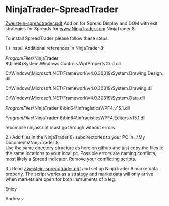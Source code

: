 # NinjaTrader-SpreadTrader
<a href="Zweistein-spreadtrader.pdf">Zweistein-spreadtrader.pdf</a>
Add on for Spread Display and DOM  with exit strategies for Spreads for www.NinjaTrader.com NinjaTrader 8.

To install SpreadTrader please follow these steps.

1.) Install Additional references in NinjaTrader 8:

 *ProgramFiles*\NinjaTrader 8\bin64\System.Windows.Controls.WpfPropertyGrid.dll
 
 C:\Windows\Microsoft.NET\Framework\v4.0.30319\System.Drawing.Design.dll
 
 C:\Windows\Microsoft.NET\Framework\v4.0.30319\System.Drawing.dll
 
 C:\Windows\Microsoft.NET\Framework\v4.0.30319\System.Data.dll
 
 *ProgramFiles*\NinjaTrader 8\bin64\InfragisticsWPF4.v15.1.dll
 
 *ProgramFiles*\NinjaTrader 8\bin64\InfragisticsWPF4.Editors.v15.1.dll
 
 recompile ninjascript must go through without errors.
 
 2.) Add files in the NinjaTrader 8\ subdirectories to your PC  in  ..\My Documents\NinjaTrader 8\
 Use the same directory structure as here on github and just copy the files to the same locations to your local pc.
 Possible errors are naming conflicts, most likely a Spread indicator. Remove your conflicting scripts.
 
 3.) Read <a href="Zweistein-Spreadtrader.pdf">Zweistein-spreadtrader.pdf</a> and set up NinjaTrader 8 marketdata properly. The script works as a strategy and marketdata will only arrive when markets are open for both instruments of a leg.
 
 Enjoy
 
 Andreas


